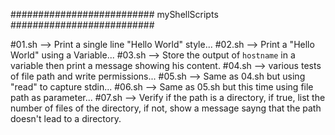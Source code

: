 ########################## myShellScripts ##########################

#01.sh --> Print a single line "Hello World" style...
#02.sh --> Print a "Hello World" using a Variable...
#03.sh --> Store the output of `hostname` in a variable then print a message showing his content.
#04.sh --> various tests of file path and write permissions...
#05.sh --> Same as 04.sh but using "read" to capture stdin...
#06.sh --> Same as 05.sh but this time using file path as parameter...
#07.sh --> Verify if the path is a directory, if true, list the number of files of the directory,
if not, show a message sayng that the path doesn't lead to a directory. 
